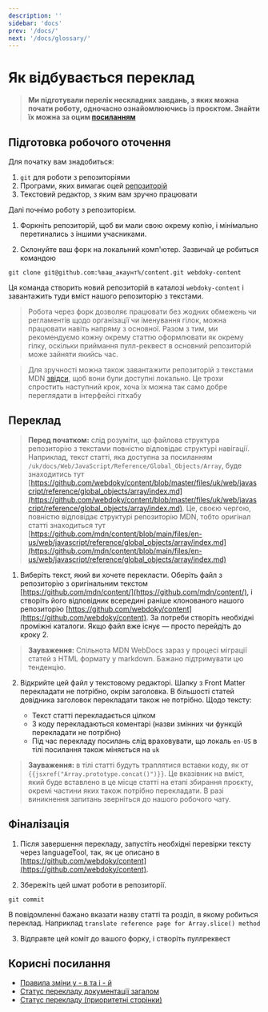 ```yaml
---
description: ''
sidebar: 'docs'
prev: '/docs/'
next: '/docs/glossary/'
---
```


# Як відбувається переклад

> **Ми підготували перелік нескладних завдань, з яких можна почати роботу, одночасно ознайомлюючись із проєктом. Знайти їх можна за оцим [посиланням](https://github.com/webdoky/content/issues?q=is%3Aissue+is%3Aopen+label%3A%22good+first+issue%22)**

## Підготовка робочого оточення

Для початку вам знадобиться:

1. `git` для роботи з репозиторіями
2. Програми, яких вимагає оцей [репозиторій](https://github.com/webdoky/content)
3. Текстовий редактор, з яким вам зручно працювати

Далі почнімо роботу з репозиторієм.

1. Форкніть репозиторій, щоб ви мали свою окрему копію, і мінімально перетинались з іншими учасниками.

2. Склонуйте ваш форк на локальний комп'ютер. Зазвичай це робиться командою
```
git clone git@github.com:%ваш_акаунт%/content.git webdoky-content
```
Ця команда створить новий репозиторій в каталозі `webdoky-content` і завантажить туди вміст нашого репозиторію з текстами.

> Робота через форк дозволяє працювати без жодних обмежень чи регламентів щодо організації чи іменування гілок, можна працювати навіть напряму з основної. Разом з тим, ми рекомендуємо кожну окрему статтю оформлювати як окрему гілку, оскільки приймання пулл-реквест в основний репозиторій може зайняти якийсь час.

> Для зручності можна також завантажити репозиторій з текстами MDN [звідси](https://github.com/mdn/content), щоб вони були доступні локально. Це трохи спростить наступний крок, хоча їх можна так само добре переглядати в інтерфейсі гітхабу

## Переклад

> **Перед початком:** слід розуміти, що файлова структура репозиторію з текстами повністю відповідає структурі навігації. Наприклад, текст статті, яка доступна за посиланням `/uk/docs/Web/JavaScript/Reference/Global_Objects/Array`, буде знаходитись тут [https://github.com/webdoky/content/blob/master/files/uk/web/javascript/reference/global_objects/array/index.md](https://github.com/webdoky/content/blob/master/files/uk/web/javascript/reference/global_objects/array/index.md). Це, своєю чергою, повністю відповідає структурі репозиторію MDN, тобто оригінал статті знаходиться тут [https://github.com/mdn/content/blob/main/files/en-us/web/javascript/reference/global_objects/array/index.md](https://github.com/mdn/content/blob/main/files/en-us/web/javascript/reference/global_objects/array/index.md)

1. Виберіть текст, який ви хочете перекласти. Оберіть файл з репозиторію з оригінальним текстом [https://github.com/mdn/content/](https://github.com/mdn/content/), і створіть його відповідник всередині раніше клонованого нашого репозиторію [https://github.com/webdoky/content](https://github.com/webdoky/content). За потреби створіть необхідні проміжні каталоги. Якщо файл вже існує — просто перейдіть до кроку 2.

> **Зауваження:** Спільнота MDN WebDocs зараз у процесі міграції статей з HTML формату у markdown. Бажано підтримувати цю тенденцію.

2. Відкрийте цей файл у текстовому редакторі. Шапку з Front Matter перекладати не потрібно, окрім заголовка. В більшості статей довідника заголовок перекладати також не потрібно. Щодо тексту:

	- Текст статті перекладається цілком
	- З коду перекладаються коментарі (назви змінних чи функцій перекладати не потрібно)
	- Під час перекладу посилань слід враховувати, що локаль `en-US` в тілі посилання також міняється на `uk`

> **Зауваження:** в тілі статті будуть траплятися вставки коду, як от `{{jsxref("Array.prototype.concat()")}}`. Це вказівник на вміст, який буде вставлено в це місце статті на етапі збирання проєкту, окремі частини яких також потрібно перекладати. В разі виникнення запитань зверніться до нашого робочого чату.

## Фіналізація

1. Після завершення перекладу, запустіть необхідні перевірки тексту через languageTool, так, як це описано в [https://github.com/webdoky/content](https://github.com/webdoky/content).

2. Збережіть цей шмат роботи в репозиторії.
```
git commit
```
В повідомленні бажано вказати назву статті та розділ, в якому робиться переклад. Наприклад `translate reference page for Array.slice() method`

3. Відправте цей коміт до вашого форку, і створіть пуллреквест



## Корисні посилання
 - [Правила зміни у - в та і - й](https://zbruc.eu/node/41947)
 - [Статус перекладу документації загалом](/translation-status-general)
 - [Статус перекладу (приоритетні сторінки)](/translation-status-priority)